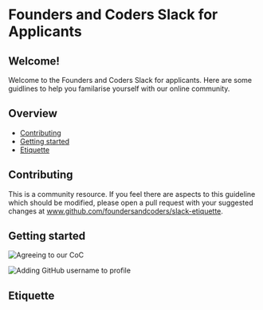 # Founders and Coders Slack for Applicants 

## Welcome!

Welcome to the Founders and Coders Slack for applicants. Here are some guidlines to help you familarise yourself with our online community. 

## Overview

* [Contributing](#contributing)
* [Getting started](#getting-started)
* [Etiquette](#etiquette)

## Contributing 

This is a community resource. If you feel there are aspects to this guideline which should be modified, please open a pull request with your suggested changes at www.github.com/foundersandcoders/slack-etiquette. 

## Getting started 

![Agreeing to our CoC](https://user-images.githubusercontent.com/22013117/72914439-9aa11e00-3d36-11ea-8eb6-87c8bcbb6525.gif)

![Adding GitHub username to profile](https://user-images.githubusercontent.com/22013117/72907804-6cb6dc00-3d2c-11ea-8bf4-1d293bdbc370.gif)

## Etiquette 

